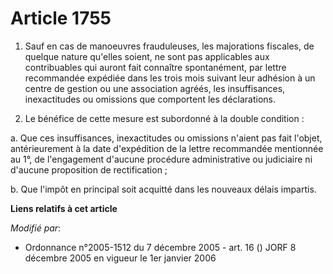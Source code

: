 # Article 1755

1. Sauf en cas de manoeuvres frauduleuses, les majorations fiscales, de quelque nature qu'elles soient, ne sont pas
applicables aux contribuables qui auront fait connaître spontanément, par lettre recommandée expédiée dans les trois mois
suivant leur adhésion à un centre de gestion ou une association agréés, les insuffisances, inexactitudes ou omissions que
comportent les déclarations.

2. Le bénéfice de cette mesure est subordonné à la double condition :

a. Que ces insuffisances, inexactitudes ou omissions n'aient pas fait l'objet, antérieurement à la date d'expédition de la
lettre recommandée mentionnée au 1°, de l'engagement d'aucune procédure administrative ou judiciaire ni d'aucune proposition
de rectification ;

b. Que l'impôt en principal soit acquitté dans les nouveaux délais impartis.

**Liens relatifs à cet article**

_Modifié par_:

  - Ordonnance n°2005-1512 du 7 décembre 2005 - art. 16 () JORF 8 décembre 2005 en vigueur le 1er janvier 2006
